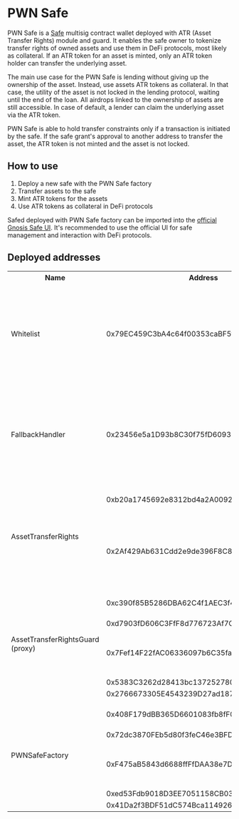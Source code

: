 # PWN Safe
PWN Safe is a [Safe](https://safe.global/) multisig contract wallet deployed with ATR (Asset Transfer Rights) module and guard. It enables the safe owner to tokenize transfer rights of owned assets and use them in DeFi protocols, most likely as collateral. If an ATR token for an asset is minted, only an ATR token holder can transfer the underlying asset.

The main use case for the PWN Safe is lending without giving up the ownership of the asset. Instead, use assets ATR tokens as collateral. In that case, the utility of the asset is not locked in the lending protocol, waiting until the end of the loan. All airdrops linked to the ownership of assets are still accessible. In case of default, a lender can claim the underlying asset via the ATR token.

PWN Safe is able to hold transfer constraints only if a transaction is initiated by the safe. If the safe grant's approval to another address to transfer the asset, the ATR token is not minted and the asset is not locked.

## How to use
1. Deploy a new safe with the PWN Safe factory
2. Transfer assets to the safe
3. Mint ATR tokens for the assets
4. Use ATR tokens as collateral in DeFi protocols

Safed deployed with PWN Safe factory can be imported into the [official Gnosis Safe UI](https://app.safe.global/). It's recommended to use the official UI for safe management and interaction with DeFi protocols.

## Deployed addresses
<table>
    <tr><th>Name</th><th>Address</th><th>Chain</th></tr>
	<tr>
		<td>Whitelist</td><td>0x79EC459C3bA4c64f00353caBF5fa179e059e2e1e</td><td><a href="https://etherscan.io/address/0x79EC459C3bA4c64f00353caBF5fa179e059e2e1e">Ethereum</a> <a href="https://polygonscan.com/address/0x79EC459C3bA4c64f00353caBF5fa179e059e2e1e">Polygon</a> <a href="https://arbiscan.io/address/0x79EC459C3bA4c64f00353caBF5fa179e059e2e1e">Arbitrum</a> <a href="https://optimistic.etherscan.io/address/0x79EC459C3bA4c64f00353caBF5fa179e059e2e1e">Optimism</a> <a href="https://basescan.org/address/0x79EC459C3bA4c64f00353caBF5fa179e059e2e1e">Base</a> <a href="https://cronoscan.com/address/0x79EC459C3bA4c64f00353caBF5fa179e059e2e1e">Cronos</a> <a href="https://mantlescan.org/address/0x79EC459C3bA4c64f00353caBF5fa179e059e2e1e">Mantle</a> <a href="https://bscscan.com/address/0x79EC459C3bA4c64f00353caBF5fa179e059e2e1e">BSC</a> <a href="https://lineascan.build/address/0x79EC459C3bA4c64f00353caBF5fa179e059e2e1e">Linea</a> <a href="https://goerli.etherscan.io/address/0x79EC459C3bA4c64f00353caBF5fa179e059e2e1e">Goerli</a> <a href="https://sepolia.etherscan.io/address/0x79EC459C3bA4c64f00353caBF5fa179e059e2e1e">Sepolia</a></td>
	</tr>
	<tr>
		<td>FallbackHandler</td><td>0x23456e5a1D93b8C30f75fD60936DC21c0649480D</td><td><a href="https://etherscan.io/address/0x23456e5a1D93b8C30f75fD60936DC21c0649480D">Ethereum</a> <a href="https://polygonscan.com/address/0x23456e5a1D93b8C30f75fD60936DC21c0649480D">Polygon</a> <a href="https://arbiscan.io/address/0x23456e5a1D93b8C30f75fD60936DC21c0649480D">Arbitrum</a> <a href="https://optimistic.etherscan.io/address/0x23456e5a1D93b8C30f75fD60936DC21c0649480D">Optimism</a> <a href="https://basescan.org/address/0x23456e5a1D93b8C30f75fD60936DC21c0649480D">Base</a> <a href="https://cronoscan.com/address/0x23456e5a1D93b8C30f75fD60936DC21c0649480D">Cronos</a> <a href="https://mantlescan.org/address/0x23456e5a1D93b8C30f75fD60936DC21c0649480D">Mantle</a> <a href="https://bscscan.com/address/0x23456e5a1D93b8C30f75fD60936DC21c0649480D">BSC</a> <a href="https://lineascan.build/address/0x23456e5a1D93b8C30f75fD60936DC21c0649480D">Linea</a> <a href="https://goerli.etherscan.io/address/0x23456e5a1D93b8C30f75fD60936DC21c0649480D">Goerli</a> <a href="https://sepolia.etherscan.io/address/0x23456e5a1D93b8C30f75fD60936DC21c0649480D">Sepolia</a></td>
	</tr>
	<tr>
		<td rowspan=2>AssetTransferRights</td><td>0xb20a1745692e8312bd4a2A0092b887526e547F9D</td><td><a href="https://etherscan.io/address/0xb20a1745692e8312bd4a2A0092b887526e547F9D">Ethereum</a> <a href="https://polygonscan.com/address/0xb20a1745692e8312bd4a2A0092b887526e547F9D">Polygon</a> <a href="https://goerli.etherscan.io/address/0xb20a1745692e8312bd4a2A0092b887526e547F9D">Goerli</a></td>
	</tr>
	<tr>
		<td>0x2Af429Ab631Cdd2e9de396F8C838d7ad231E73EB</td><td><a href="https://arbiscan.io/address/0x2Af429Ab631Cdd2e9de396F8C838d7ad231E73EB">Arbitrum</a> <a href="https://optimistic.etherscan.io/address/0x2Af429Ab631Cdd2e9de396F8C838d7ad231E73EB">Optimism</a> <a href="https://basescan.org/address/0x2Af429Ab631Cdd2e9de396F8C838d7ad231E73EB">Base</a> <a href="https://cronoscan.com/address/0x2Af429Ab631Cdd2e9de396F8C838d7ad231E73EB">Cronos</a> <a href="https://mantlescan.org/address/0x2Af429Ab631Cdd2e9de396F8C838d7ad231E73EB">Mantle</a> <a href="https://bscscan.com/address/0x2Af429Ab631Cdd2e9de396F8C838d7ad231E73EB">BSC</a> <a href="https://lineascan.build/address/0x2Af429Ab631Cdd2e9de396F8C838d7ad231E73EB">Linea</a> <a href="https://sepolia.etherscan.io/address/0x2Af429Ab631Cdd2e9de396F8C838d7ad231E73EB">Sepolia</a></td>
	</tr>
	<tr>
		<td rowspan=5>AssetTransferRightsGuard (proxy)</td><td>0xc390f85B5286DBA62C4f1AEC3f451b4267d594DA</td><td><a href="https://etherscan.io/address/0xc390f85B5286DBA62C4f1AEC3f451b4267d594DA">Ethereum</a> <a href="https://polygonscan.com/address/0xc390f85B5286DBA62C4f1AEC3f451b4267d594DA">Polygon</a> <a href="https://goerli.etherscan.io/address/0xc390f85B5286DBA62C4f1AEC3f451b4267d594DA">Goerli</a></td>
	</tr>
	<tr>
		<td>0xd7903fD606C3FfF8d776723Af7CCFB6d6E85B126</td><td><a href="https://arbiscan.io/address/0xd7903fD606C3FfF8d776723Af7CCFB6d6E85B126">Arbitrum</a></td>
	</tr>
	<tr>
		<td>0x7Fef14F22fAC06336097b6C35faCA6359A77eb14</td><td><a href="https://optimistic.etherscan.io/address/0x7Fef14F22fAC06336097b6C35faCA6359A77eb14">Optimism</a> <a href="https://basescan.org/address/0x7Fef14F22fAC06336097b6C35faCA6359A77eb14">Base</a> <a href="https://cronoscan.com/address/0x7Fef14F22fAC06336097b6C35faCA6359A77eb14">Cronos</a> <a href="https://mantlescan.org/address/0x7Fef14F22fAC06336097b6C35faCA6359A77eb14">Mantle</a> <a href="https://sepolia.etherscan.io/address/0x7Fef14F22fAC06336097b6C35faCA6359A77eb14">Sepolia</a></td>
	</tr>
	<tr>
		<td>0x5383C3262d28413bc1372527802DBC35dA69C619</td><td><a href="https://bscscan.com/address/0x5383C3262d28413bc1372527802DBC35dA69C619">BSC</a></td>
	</tr>
	<tr>
		<td>0x2766673305E4543239D27ad187C426e41A6Da8DF</td><td><a href="https://lineascan.build/address/0x2766673305E4543239D27ad187C426e41A6Da8DF">Linea</a></td>
	</tr>
	<tr>
		<td rowspan=5>PWNSafeFactory</td><td>0x408F179dBB365D6601083fb8fF01ff0E1C66AE28</td><td><a href="https://etherscan.io/address/0x408F179dBB365D6601083fb8fF01ff0E1C66AE28">Ethereum</a> <a href="https://polygonscan.com/address/0x408F179dBB365D6601083fb8fF01ff0E1C66AE28">Polygon</a> <a href="https://goerli.etherscan.io/address/0x408F179dBB365D6601083fb8fF01ff0E1C66AE28">Goerli</a></td>
	</tr>
	<tr>
		<td>0x72dc3870FEb5d80f3feC46e3BFDa673170695395</td><td><a href="https://arbiscan.io/address/0x72dc3870FEb5d80f3feC46e3BFDa673170695395">Arbitrum</a></td>
	</tr>
	<tr>
		<td>0xF475aB5843d6688ffFfDAA38e7DEFeAFAc9d9284</td><td><a href="https://optimistic.etherscan.io/address/0xF475aB5843d6688ffFfDAA38e7DEFeAFAc9d9284">Optimism</a> <a href="https://basescan.org/address/0xF475aB5843d6688ffFfDAA38e7DEFeAFAc9d9284">Base</a> <a href="https://cronoscan.com/address/0xF475aB5843d6688ffFfDAA38e7DEFeAFAc9d9284">Cronos</a> <a href="https://mantlescan.org/address/0xF475aB5843d6688ffFfDAA38e7DEFeAFAc9d9284">Mantle</a> <a href="https://sepolia.etherscan.io/address/0xF475aB5843d6688ffFfDAA38e7DEFeAFAc9d9284">Sepolia</a></td>
	</tr>
	<tr>
		<td>0xed53Fdb9018D3EE7051158CB03eD152696F9C8A0</td><td><a href="https://bscscan.com/address/0xed53Fdb9018D3EE7051158CB03eD152696F9C8A0">BSC</a></td>
	</tr>
	<tr>
		<td>0x41Da2f3BDF51dC574Bca114926Df31D521686333</td><td><a href="https://lineascan.build/address/0x41Da2f3BDF51dC574Bca114926Df31D521686333">Linea</a></td>
	</tr>
</table>
